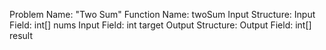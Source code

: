 Problem Name: "Two Sum"
Function Name: twoSum
Input Structure:
Input Field: int[] nums
Input Field: int target
Output Structure:
Output Field: int[] result
